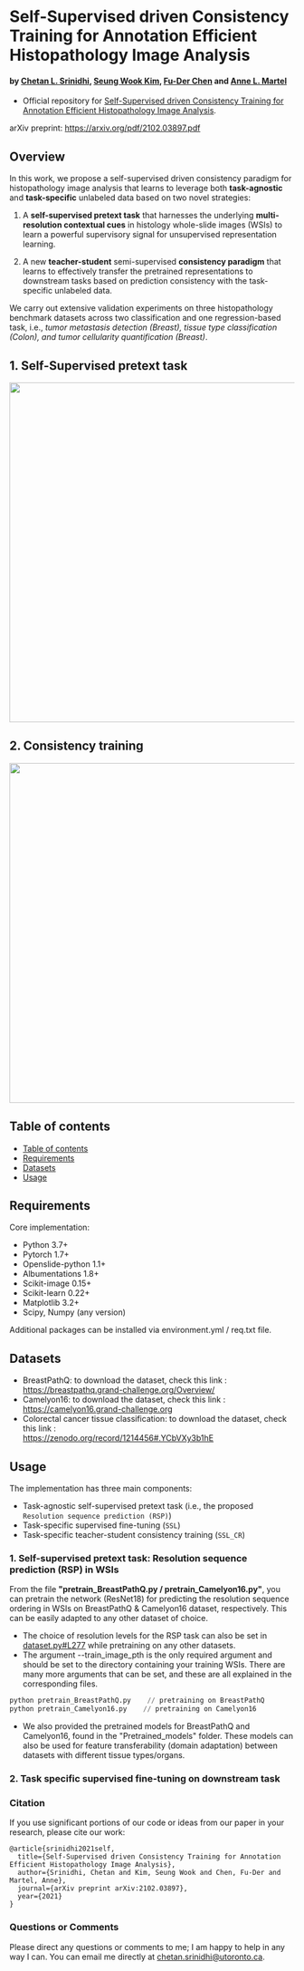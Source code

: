 #  Self-Supervised driven Consistency Training for Annotation Efficient Histopathology Image Analysis
#### by [Chetan L. Srinidhi](https://srinidhipy.github.io), [Seung Wook Kim](https://seung-kim.github.io/seungkim/), [Fu-Der Chen](https://www.photon.utoronto.ca/people) and [Anne L. Martel](https://medbio.utoronto.ca/faculty/martel)

* Official repository for [Self-Supervised driven Consistency Training for Annotation Efficient Histopathology Image Analysis](https://arxiv.org/pdf/2102.03897.pdf). 

arXiv preprint: https://arxiv.org/pdf/2102.03897.pdf

## Overview
In this work, we propose a self-supervised driven consistency paradigm for histopathology image analysis that learns to leverage both **task-agnostic** and **task-specific** unlabeled data based on two novel strategies:

1. A **self-supervised pretext task** that harnesses the underlying **multi-resolution contextual cues** in histology whole-slide images (WSIs) to learn a powerful supervisory signal for unsupervised representation learning.

2. A new **teacher-student** semi-supervised **consistency paradigm** that learns to effectively transfer the pretrained representations to downstream tasks based on prediction consistency with the task-specific unlabeled data.

We carry out extensive validation experiments on three histopathology benchmark datasets across two classification and one regression-based task, i.e., *tumor metastasis detection (Breast), tissue type classification (Colon), and tumor cellularity quantification (Breast)*.  

## 1. Self-Supervised pretext task

<img src="Fig2_RSP.png" width="600px"/>

## 2. Consistency training

<img src="Fig1_Main.png" width="600px"/>

## Table of contents
* [Table of contents](#table-of-contents)
* [Requirements](#requirements)
* [Datasets](#datasets)
* [Usage](#usage)



## Requirements 
Core implementation:
* Python 3.7+
* Pytorch 1.7+
* Openslide-python 1.1+
* Albumentations 1.8+
* Scikit-image 0.15+
* Scikit-learn 0.22+
* Matplotlib 3.2+
* Scipy, Numpy (any version)

Additional packages can be installed via environment.yml / req.txt file.

## Datasets
* BreastPathQ: to download the dataset, check this link :<br/>https://breastpathq.grand-challenge.org/Overview/
* Camelyon16: to download the dataset, check this link :<br/>https://camelyon16.grand-challenge.org
* Colorectal cancer tissue classification: to download the dataset, check this link :<br/>https://zenodo.org/record/1214456#.YCbVXy3b1hE

## Usage
The implementation has three main components:
* Task-agnostic self-supervised pretext task (i.e., the proposed `Resolution sequence prediction (RSP)`) 
* Task-specific supervised fine-tuning (`SSL`)
* Task-specific teacher-student consistency training (`SSL_CR`)

### 1. Self-supervised pretext task: Resolution sequence prediction (RSP) in WSIs
From the file **"pretrain_BreastPathQ.py / pretrain_Camelyon16.py"**, you can pretrain the network (ResNet18) for predicting the resolution sequence ordering in WSIs on BreastPathQ & Camelyon16 dataset, respectively. This can be easily adapted to any other dataset of choice. 

* The choice of resolution levels for the RSP task can also be set in [dataset.py#L277](dataset.py#L277) while pretraining on any other datasets. 
* The argument --train_image_pth is the only required argument and should be set to the directory containing your training WSIs. There are many more arguments that can be set, and these are all explained in the corresponding files. 

```python
python pretrain_BreastPathQ.py    // pretraining on BreastPathQ   
python pretrain_Camelyon16.py    // pretraining on Camelyon16
```
* We also provided the pretrained models for BreastPathQ and Camelyon16, found in the "Pretrained_models" folder. These models can also be used for feature transferability (domain adaptation) between datasets with different tissue types/organs.   

### 2. Task specific supervised fine-tuning on downstream task

### Citation

If you use significant portions of our code or ideas from our paper in your research, please cite our work:
```
@article{srinidhi2021self,
  title={Self-Supervised driven Consistency Training for Annotation Efficient Histopathology Image Analysis},
  author={Srinidhi, Chetan and Kim, Seung Wook and Chen, Fu-Der and Martel, Anne},
  journal={arXiv preprint arXiv:2102.03897},
  year={2021}
}
```

### Questions or Comments

Please direct any questions or comments to me; I am happy to help in any way I can. You can email me directly at chetan.srinidhi@utoronto.ca.


